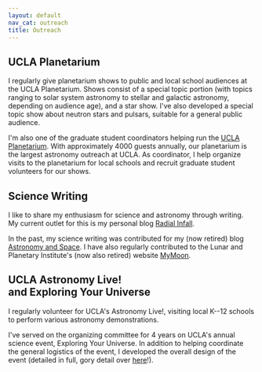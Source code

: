 ```yaml
---
layout: default
nav_cat: outreach
title: Outreach
---
```


## UCLA Planetarium

I regularly give planetarium shows to public and local school audiences at the UCLA Planetarium. Shows consist of a special topic portion (with topics ranging to solar system astronomy to stellar and galactic astronomy, depending on audience age), and a star show. I've also developed a special topic show about neutron stars and pulsars, suitable for a general public audience.

I'm also one of the graduate student coordinators helping run the [UCLA Planetarium](http://astro.ucla.edu/planetarium/). With approximately 4000 guests annually, our planetarium is the largest astronomy outreach at UCLA. As coordinator, I help organize visits to the planetarium for local schools and recruit graduate student volunteers for our shows.

## Science Writing

I like to share my enthusiasm for science and astronomy through writing. My current outlet for this is my personal blog [Radial Infall](http://radialinfall.com).

In the past, my science writing was contributed for my (now retired) blog [Astronomy and Space](http://astronomyandspace.net). I have also regularly contributed to the Lunar and Planetary Institute's (now also retired) website [MyMoon](https://www.lpi.usra.edu/features/myMoon/index.shtml).

## UCLA Astronomy Live!<br>and Exploring Your Universe

I regularly volunteer for UCLA's Astronomy Live!, visiting local K--12 schools to perform various astronomy demonstrations.

I've served on the organizing committee for 4 years on UCLA's annual science event, Exploring Your Universe. In addition to helping coordinate the general logistics of the event, I developed the overall design of the event (detailed in full, gory detail over [here](/art/graphic-design/EYU/)!).